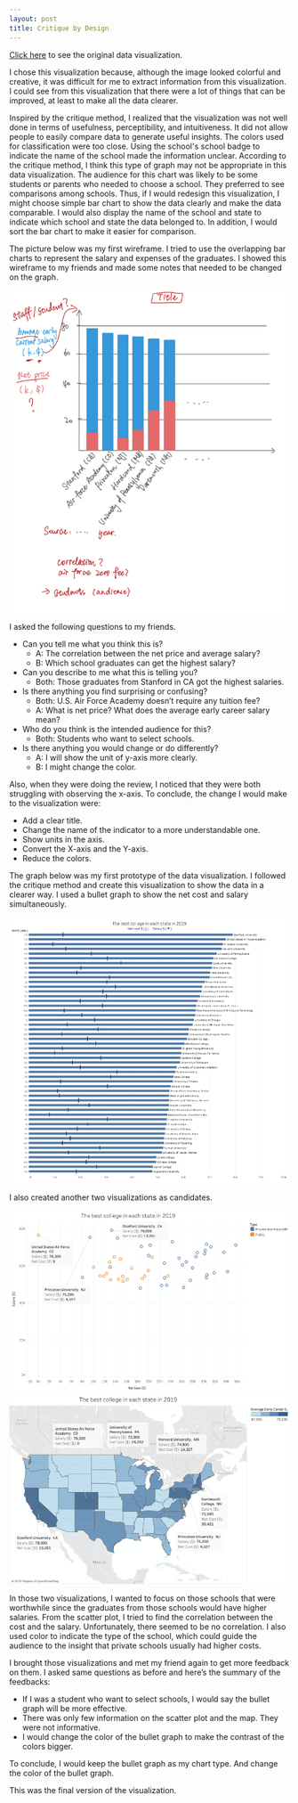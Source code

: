 ```yaml
---
layout: post
title: Critique by Design
---
```

[Click here](https://howmuch.net/articles/best-college-on-each-state-2019) to see the original data visualization.

I chose this visualization because, although the image looked colorful and creative, it was difficult for me to extract information from this visualization. I could see from this visualization that there were a lot of things that can be improved, at least to make all the data clearer. 

Inspired by the critique method, I realized that the visualization was not well done in terms of usefulness, perceptibility, and intuitiveness. It did not allow people to easily compare data to generate useful insights. The colors used for classification were too close. Using the school's school badge to indicate the name of the school made the information unclear. According to the critique method, I think this type of graph may not be appropriate in this data visualization. The audience for this chart was likely to be some students or parents who needed to choose a school. They preferred to see comparisons among schools. Thus, if I would redesign this visualization, I might choose simple bar chart to show the data clearly and make the data comparable. I would also display the name of the school and state to indicate which school and state the data belonged to. In addition, I would sort the bar chart to make it easier for comparison. 

The picture below was my first wireframe. I tried to use the overlapping bar charts to represent the salary and expenses of the graduates. I showed this wireframe to my friends and made some notes that needed to be changed on the graph.

![wireframe](wireframe.png)

I asked the following questions to my friends.
-	Can you tell me what you think this is?
    - A: The correlation between the net price and average salary?
    - B: Which school graduates can get the highest salary?
-	Can you describe to me what this is telling you?
    - Both: Those graduates from Stanford in CA got the highest salaries.
-	Is there anything you find surprising or confusing?
    - Both: U.S. Air Force Academy doesn’t require any tuition fee?
    - A: What is net price? What does the average early career salary mean?
-	Who do you think is the intended audience for this?
    - Both: Students who want to select schools.
-	Is there anything you would change or do differently?
    - A: I will show the unit of y-axis more clearly.
    - B: I might change the color.

Also, when they were doing the review, I noticed that they were both struggling with observing the x-axis. To conclude, the change I would make to the visualization were:
-	Add a clear title.
-	Change the name of the indicator to a more understandable one.
-	Show units in the axis.
-	Convert the X-axis and the Y-axis.
-	Reduce the colors.

The graph below was my first prototype of the data visualization. I followed the critique method and create this visualization to show the data in a clearer way. I used a bullet graph to show the net cost and salary simultaneously.

![prototype1](prototype1.png)

I also created another two visualizations as candidates.

![prototype2](prototype2.png)
![prototype3](prototype3.png)

In those two visualizations, I wanted to focus on those schools that were worthwhile since the graduates from those schools would have higher salaries. From the scatter plot, I tried to find the correlation between the cost and the salary. Unfortunately, there seemed to be no correlation. I also used color to indicate the type of the school, which could guide the audience to the insight that private schools usually had higher costs. 

I brought those visualizations and met my friend again to get more feedback on them. I asked same questions as before and here’s the summary of the feedbacks:
-	If I was a student who want to select schools, I would say the bullet graph will be more effective.
-	There was only few information on the scatter plot and the map. They were not informative.
-	I would change the color of the bullet graph to make the contrast of the colors bigger.

To conclude, I would keep the bullet graph as my chart type. And change the color of the bullet graph.

This was the final version of the visualization.

<script type='text/javascript' src='https://prod-useast-a.online.tableau.com/javascripts/api/viz_v1.js'></script><div class='tableauPlaceholder' style='width: 929px; height: 1290px;'><object class='tableauViz' width='929' height='1290' style='display:none;'><param name='host_url' value='https%3A%2F%2Fprod-useast-a.online.tableau.com%2F' /> <param name='embed_code_version' value='3' /> <param name='site_root' value='&#47;t&#47;menyw' /><param name='name' value='TSWD_AS3&#47;Dashboard1' /><param name='tabs' value='no' /><param name='toolbar' value='yes' /><param name='showAppBanner' value='false' /></object></div>

Source: https://www.forbes.com/top-colleges/#5ddc85211987

The bullet graph showed the graduates’ salary and the net cost of the best college in each state. From the chart, we could see that the graduates from Stanford University in CA got the highest salary in US in 2019. Also, the cost of Stanford University was relatively acceptable compared to others. We could conclude that Stanford University would be a wise choice. Although the graduates from Duke University got a high average early career salary, the cost of studying at this school cannot be underestimated. When choosing a school, people should not only pay attention to the average early career salary, but also the cost of attending the school. Many people thought that the higher the salary of graduates, the higher the cost. However, through this visualization, we cannot make such a conclusion. For example, U.S. Air Force Academy, which ranks second in salary, allowed graduates to get high pay without spending any money.

The reason why I used bullet graph was that bullet graph seemed to be a simple chart that everyone was familiar with. It would be much easier for students and parents to get information from the visualization. Because it was much like a bar chart, it was easy to understand, but it had more information than a bar chart. In general, the bullet graph was a simple and informative chart. In addition, bullet graph could enable the audience to compare among the schools using both the costs and salaries.

My visualization was completely different from the original one. Since I knew that the audience of this chart would be those students and parents who were selecting schools, I attempted to give them more useful information on this chart. In the original chart, audience could hardly make the comparison among schools. In my chart, they could not only see the comparison, but also see the ratio between net cost and salary, which could help those audiences who care about school expenses to choose the school more wisely. More importantly, this was a dynamic data visualization. If the audience was interested in a particular state, they could rank the state names to find the information they wanted more quickly. They could also hover their mouse over a bar for more detailed information.



